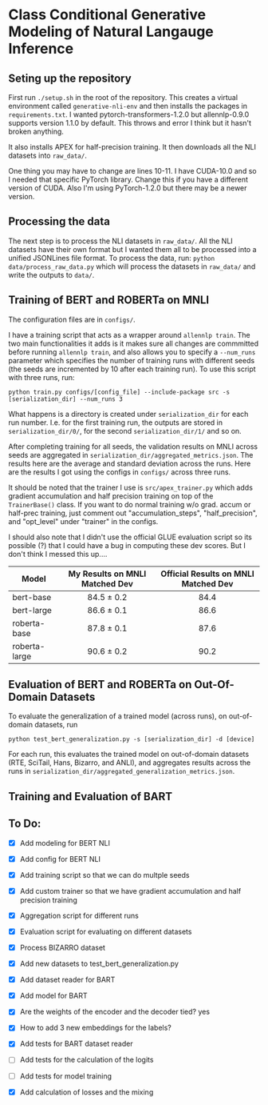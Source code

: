 # Class Conditional Generative Modeling of Natural Langauge Inference

## Seting up the repository

First run `./setup.sh` in the root of the repository. This creates a virtual environment called `generative-nli-env` and then installs the packages in `requirements.txt`. I wanted pytorch-transformers-1.2.0 but allennlp-0.9.0 supports version 1.1.0 by default. This throws and error I think but it hasn't broken anything.

It also installs APEX for half-precision training. It then downloads all the NLI datasets into `raw_data/`. 

One thing you may have to change are lines 10-11. I have CUDA-10.0 and so I needed that specific PyTorch library. Change this if you have a different version of CUDA. Also I'm using PyTorch-1.2.0 but there may be a newer version.

## Processing the data
The next step is to process the NLI datasets in `raw_data/`. All the NLI datasets have their own format but I wanted them all to be processed into a unified JSONLines file format. To process the data, run: `python data/process_raw_data.py` which will process the datasets in `raw_data/` and write the outputs to `data/`.

## Training of BERT and ROBERTa on MNLI
The configuration files are in `configs/`. 

I have a training script that acts as a wrapper around `allennlp train`. 
The two main functionalities it adds is it makes sure all changes are commmitted before running `allennlp train`, and also allows you to specify a `--num_runs` parameter which specifies the number of training runs with different seeds (the seeds are incremented by 10 after each training run). To use this script with three runs, run:

```
python train.py configs/[config_file] --include-package src -s [serialization_dir] --num_runs 3
```
What happens is a directory is created under `serialization_dir` for each run number. I.e. for the first training run, the outputs are stored in `serialization_dir/0/`, for the second `serialization_dir/1/` and so on.

After completing training for all seeds, the validation results on MNLI across seeds are aggregated in `serialization_dir/aggregated_metrics.json`. The results here are the average and standard deviation across the runs. Here are the results I got using the configs in `configs/` across three runs. 

It should be noted that the trainer I use is `src/apex_trainer.py`  which adds gradient accumulation and half precision training on top of the `TrainerBase()` class. If you want to do normal training w/o grad. accum or half-prec training, just comment out "accumulation_steps", "half_precision", and "opt_level" under "trainer" in the configs. 

I should also note that I didn't use the official GLUE evaluation script so its possible (?) that I could have a bug in computing these dev scores. But I don't think I messed this up....

| Model | My Results on MNLI Matched Dev | Official Results on MNLI Matched Dev |
| ------------- |:-------------:| :-----:|
| bert-base      | 84.5 ± 0.2 | 84.4 |
| bert-large      | 86.6 ± 0.1      |  86.6|
| roberta-base | 87.8 ± 0.1      |    87.6 |
| roberta-large | 90.6 ± 0.2      |    90.2 |


## Evaluation of BERT and ROBERTa on Out-Of-Domain Datasets
To evaluate the generalization of a trained model (across runs), on out-of-domain datasets, run
```
python test_bert_generalization.py -s [serialization_dir] -d [device]
```
For each run, this evaluates the trained model on out-of-domain datasets (RTE, SciTail, Hans, Bizarro, and ANLI), and aggregates results across the runs in `serialization_dir/aggregated_generalization_metrics.json`. 

## Training and Evaluation of BART

## To Do:

- [x] Add modeling for BERT NLI
- [x] Add config for BERT NLI
- [x] Add training script so that we can do multple seeds
- [x] Add custom trainer so that we have gradient accumulation and half precision training
- [x] Aggregation script for different runs
- [x] Evaluation script for evaluating on different datasets
- [x] Process BIZARRO dataset
- [x] Add new datasets to test_bert_generalization.py
- [x] Add dataset reader for BART
- [x] Add model for BART
- [x] Are the weights of the encoder and the decoder tied? yes
- [x] How to add 3 new embeddings for the labels?
- [x] Add tests for BART dataset reader
- [ ] Add tests for the calculation of the logits
- [ ] Add tests for model training
- [x] Add calculation of losses and the mixing


